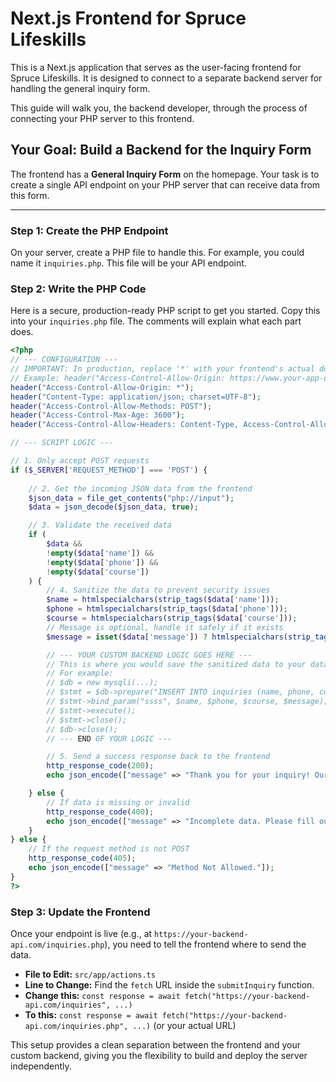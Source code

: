 # Next.js Frontend for Spruce Lifeskills

This is a Next.js application that serves as the user-facing frontend for Spruce Lifeskills. It is designed to connect to a separate backend server for handling the general inquiry form.

This guide will walk you, the backend developer, through the process of connecting your PHP server to this frontend.

## Your Goal: Build a Backend for the Inquiry Form

The frontend has a **General Inquiry Form** on the homepage. Your task is to create a single API endpoint on your PHP server that can receive data from this form.

---

### Step 1: Create the PHP Endpoint

On your server, create a PHP file to handle this. For example, you could name it `inquiries.php`. This file will be your API endpoint.

### Step 2: Write the PHP Code

Here is a secure, production-ready PHP script to get you started. Copy this into your `inquiries.php` file. The comments will explain what each part does.

```php
<?php
// --- CONFIGURATION ---
// IMPORTANT: In production, replace '*' with your frontend's actual domain
// Example: header("Access-Control-Allow-Origin: https://www.your-app-domain.com");
header("Access-Control-Allow-Origin: *");
header("Content-Type: application/json; charset=UTF-8");
header("Access-Control-Allow-Methods: POST");
header("Access-Control-Max-Age: 3600");
header("Access-Control-Allow-Headers: Content-Type, Access-Control-Allow-Headers, Authorization, X-Requested-With");

// --- SCRIPT LOGIC ---

// 1. Only accept POST requests
if ($_SERVER['REQUEST_METHOD'] === 'POST') {
    
    // 2. Get the incoming JSON data from the frontend
    $json_data = file_get_contents("php://input");
    $data = json_decode($json_data, true);

    // 3. Validate the received data
    if (
        $data &&
        !empty($data['name']) &&
        !empty($data['phone']) &&
        !empty($data['course'])
    ) {
        // 4. Sanitize the data to prevent security issues
        $name = htmlspecialchars(strip_tags($data['name']));
        $phone = htmlspecialchars(strip_tags($data['phone']));
        $course = htmlspecialchars(strip_tags($data['course']));
        // Message is optional, handle it safely if it exists
        $message = isset($data['message']) ? htmlspecialchars(strip_tags($data['message'])) : '';

        // --- YOUR CUSTOM BACKEND LOGIC GOES HERE ---
        // This is where you would save the sanitized data to your database.
        // For example:
        // $db = new mysqli(...);
        // $stmt = $db->prepare("INSERT INTO inquiries (name, phone, course, message) VALUES (?, ?, ?, ?)");
        // $stmt->bind_param("ssss", $name, $phone, $course, $message);
        // $stmt->execute();
        // $stmt->close();
        // $db->close();
        // --- END OF YOUR LOGIC ---

        // 5. Send a success response back to the frontend
        http_response_code(200);
        echo json_encode(["message" => "Thank you for your inquiry! Our team will call you back shortly."]);

    } else {
        // If data is missing or invalid
        http_response_code(400);
        echo json_encode(["message" => "Incomplete data. Please fill out all required fields."]);
    }
} else {
    // If the request method is not POST
    http_response_code(405);
    echo json_encode(["message" => "Method Not Allowed."]);
}
?>
```

### Step 3: Update the Frontend

Once your endpoint is live (e.g., at `https://your-backend-api.com/inquiries.php`), you need to tell the frontend where to send the data.

*   **File to Edit:** `src/app/actions.ts`
*   **Line to Change:** Find the `fetch` URL inside the `submitInquiry` function.
*   **Change this:** `const response = await fetch("https://your-backend-api.com/inquiries", ...)`
*   **To this:** `const response = await fetch("https://your-backend-api.com/inquiries.php", ...)` (or your actual URL)

This setup provides a clean separation between the frontend and your custom backend, giving you the flexibility to build and deploy the server independently.
